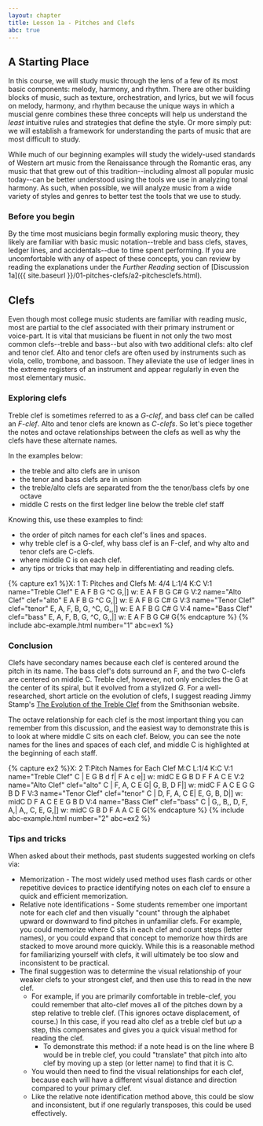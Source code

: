 ```yaml
---
layout: chapter
title: Lesson 1a - Pitches and Clefs
abc: true
---
```


<!--Hi Future Sean! I hope you've had a great summer. I know that you've forgotten how to commit, add, and push as well as all the other basics, but a while ago, you installed an VS code extension to make this easier. It will probably work on this new repository, but if not, you'll need to set it up by clicking on the gear in the lower left corner, choose Extensions, and click on "Git add commit push" to set it up. 

Once it's running properly, you can use ctrl + s to save changes, and then ctrl + alt + p to automatically git add, git commit, and git push without having to log in every gd time. You'll need to add a description, but that's not too bad. 

You're welcome! And if it doesn't work, just have Evan fix it like you always do lol -->

## A Starting Place

In this course, we will study music through the lens of a few of its most basic components: melody, harmony, and rhythm. There are other building blocks of music, such as texture, orchestration, and lyrics, but we will focus on melody, harmony, and rhythm because the unique ways in which a muscial genre combines these three concepts will help us understand the *least* intuitive rules and strategies that define the style. Or more simply put: we will establish a framework for understanding the parts of music that are most difficult to study.

While much of our beginning examples will study the widely-used standards of Western art music from the Renaissance through the Romantic eras, any music that that grew out of this tradition--including almost all popular music today--can be better understood using the tools we use in analyzing tonal harmony. As such, when possible, we will analyze music from a wide variety of styles and genres to better test the tools that we use to study.

### Before you begin

By the time most musicians begin formally exploring music theory, they likely are familiar with basic music notation--treble and bass clefs, staves, ledger lines, and accidentals--due to time spent performing. If you are uncomfortable with any of aspect of these concepts, you can review by reading the explanations under the *Further Reading* section of [Discussion 1a]({{ site.baseurl }}/01-pitches-clefs/a2-pitchesclefs.html).

## Clefs

Even though most college music students are familiar with reading music, most are partial to the clef associated with their primary instrument or voice-part. It is vital that musicians be fluent in not only the two most common clefs--treble and bass--but also with two additional clefs: alto clef and tenor clef. Alto and tenor clefs are often used by instruments such as viola, cello, trombone, and bassoon. They alleviate the use of ledger lines in the extreme registers of an instrument and appear regularly in even the most elementary music.

### Exploring clefs

Treble clef is sometimes referred to as a *G-clef*, and bass clef can be called an *F-clef*.
Alto and tenor clefs are known as *C-clefs*. So let's piece together the notes and octave relationships between the clefs as well as why the clefs have these alternate names. 

In the examples below: 
- the treble and alto clefs are in unison
- the tenor and bass clefs are in unison 
- the treble/alto clefs are separated from the the tenor/bass clefs by one octave
- middle C rests on the first ledger line below the treble clef staff

Knowing this, use these examples to find:
- the order of pitch names for each clef's lines and spaces.
- why treble clef is a G-clef, why bass clef is an F-clef, and why alto and tenor clefs are C-clefs.
- where middle C is on each clef.
- any tips or tricks that may help in differentiating and reading clefs.

{% capture ex1 %}X: 1
T: Pitches and Clefs
M: 4/4
L:1/4
K:C
V:1 name="Treble Clef"
E A F B G ^C G,|]
w: E A F B G C# G
V:2 name="Alto Clef" clef="alto"
E A F B G ^C G,|]
w: E A F B G C# G
V:3 name="Tenor Clef" clef="tenor"
E, A, F, B, G, ^C, G,,|]
w: E A F B G C# G
V:4 name="Bass Clef" clef="bass"
E, A, F, B, G, ^C, G,,|]
w: E A F B G C# G{% endcapture %}
{% include abc-example.html number="1" abc=ex1 %}

### Conclusion

Clefs have secondary names because each clef is centered around the pitch in its name. The bass clef's dots surround an F, and the two C-clefs are centered on middle C. Treble clef, however, not only encircles the G at the center of its spiral, but it evolved from a stylized *G*. For a well-researched, short article on the evolution of clefs, I suggest reading Jimmy Stamp's [The Evolution of the Treble Clef](http://www.smithsonianmag.com/arts-culture/the-evolution-of-the-treble-clef-87122373/) from the Smithsonian website.

The octave relationship for each clef is the most important thing you can remember from this discussion, and the easiest way to demonstrate this is to look at where middle C sits on each clef. Below, you can see the note names for the lines and spaces of each clef, and middle C is highlighted at the beginning of each staff.

{% capture ex2 %}X: 2
T:Pitch Names for Each Clef
M:C
L:1/4
K:C
V:1 name="Treble Clef"
C | E G B d f| F A c e|]
w: midC E G B D F F A C E
V:2 name="Alto Clef" clef="alto"
C | F, A, C E G| G, B, D F|]
w: midC F A C E G G B D F
V:3 name="Tenor Clef" clef="tenor"
C | D, F, A, C E| E, G, B, D|]
w: midC D F A C E E G B D
V:4 name="Bass Clef" clef="bass"
C | G,, B,, D, F, A,| A,, C, E, G,|]
w: midC G B D F A A C E G{% endcapture %}
{% include abc-example.html number="2" abc=ex2 %}

### Tips and tricks

When asked about their methods, past students suggested working on clefs via:
- Memorization - The most widely used method uses flash cards or other repetitive devices to practice identifying notes on each clef to ensure a quick and efficient memorization.
- Relative note identifications - Some students remember one important note for each clef and then visually "count" through the alphabet upward or downward to find pitches in unfamiliar clefs. For example, you could memorize where C sits in each clef and count steps (letter names), or you could expand that concept to memorize how thirds are stacked to move around more quickly. While this is a reasonable method for familiarizing yourself with clefs, it will ultimately be too slow and inconsistent to be practical.
- The final suggestion was to determine the visual relationship of your weaker clefs to your strongest clef, and then use this to read in the new clef. 
    - For example, if you are primarily comfortable in treble-clef, you could remember that alto-clef moves all of the pitches down by a step relative to treble clef. (This ignores octave displacement, of course.) In this case, if you read alto clef as a treble clef but *up* a step, this compensates and gives you a quick visual method for reading the clef. 
        - To demonstrate this method: if a note head is on the line where B would be in treble clef, you could "translate" that pitch into alto clef by moving up a step (or letter name) to find that it is C. 
    - You would then need to find the visual relationships for each clef, because each will have a different visual distance and direction compared to your primary clef.
    - Like the relative note identification method above, this could be slow and inconsistent, but if one regularly transposes, this could be used effectively.
